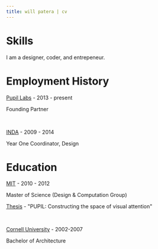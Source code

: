 ```yaml
---
title: will patera | cv
---
```


# Skills

I am a designer, coder, and entrepeneur.

# Employment History

[Pupil Labs](https://pupil-labs.com) - 2013 - present

Founding Partner

</br>

[INDA](https://cuinda.com) - 2009 - 2014

Year One Coordinator, Design

# Education

[MIT](https://mit.edu) - 2010 - 2012

Master of Science (Design & Computation Group)

[Thesis](https://dspace.mit.edu/handle/1721.1/72626) - "PUPIL: Constructing the space of visual attention" 

</br>

[Cornell University](http://aap.cornell.edu/academics/architecture) - 2002-2007

Bachelor of Architecture
